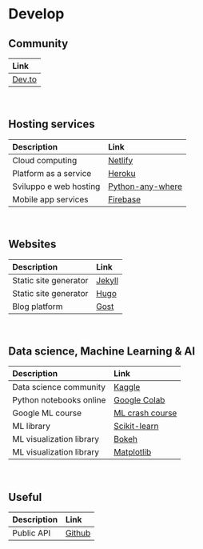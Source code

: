 # Develop
## Community
| Link |
|:-----|
| [Dev.to](https://dev.to/)| 
<br />

## Hosting services
| Description | Link |
|:-----|:-----|
| Cloud computing | [Netlify](https://www.netlify.com/)|
| Platform as a service | [Heroku](https://www.heroku.com/)|
| Sviluppo e web hosting | [Python-any-where](https://www.pythonanywhere.com/)|
| Mobile app services | [Firebase](https://firebase.google.com/)|
<br />

## Websites
| Description | Link |
|:-----|:-----|
| Static site generator | [Jekyll](https://jekyllrb.com/)|
| Static site generator | [Hugo](https://gohugo.io/)|
| Blog platform | [Gost](https://ghost.org/)|
<br />

## Data science, Machine Learning & AI
| Description | Link |
|:-----|:-----|
| Data science community | [Kaggle](https://www.kaggle.com/)|
| Python notebooks online | [Google Colab](https://colab.research.google.com/notebooks/intro.ipynb)|
| Google ML course | [ML crash course](https://developers.google.com/machine-learning/crash-course)|
| ML library | [Scikit-learn](https://scikit-learn.org/)|
| ML visualization library | [Bokeh](https://docs.bokeh.org/en/latest/index.html)|
| ML visualization library | [Matplotlib](https://matplotlib.org/)|
<br />

## Useful
| Description | Link |
|:-----|:-----|
| Public API | [Github](https://github.com/public-apis/public-apis)|